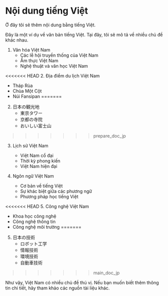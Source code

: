 # Nội dung tiếng Việt

Ở đây tôi sẽ thêm nội dung bằng tiếng Việt.

Đây là một ví dụ về văn bản tiếng Việt. Tại đây, tôi sẽ mô tả về nhiều chủ đề khác nhau.

1. Văn hóa Việt Nam
   - Các lễ hội truyền thống của Việt Nam
   - Ẩm thực Việt Nam
   - Nghệ thuật và văn học Việt Nam

<<<<<<< HEAD
2. Địa điểm du lịch Việt Nam
   - Tháp Rùa
   - Chùa Một Cột
   - Núi Fansipan
=======
2. 日本の観光地
   - 東京タワー
   - 京都の寺院
   - おいしい富士山
>>>>>>> prepare_doc_jp

3. Lịch sử Việt Nam
   - Việt Nam cổ đại
   - Thời kỳ phong kiến
   - Việt Nam hiện đại

4. Ngôn ngữ Việt Nam
   - Cơ bản về tiếng Việt
   - Sự khác biệt giữa các phương ngữ
   - Phương pháp học tiếng Việt

<<<<<<< HEAD
5. Công nghệ Việt Nam
   - Khoa học công nghệ
   - Công nghệ thông tin
   - Công nghệ môi trường
=======
5. 日本の技術
   - ロボット工学
   - 情報技術
   - 環境技術
   - 自動車技術
>>>>>>> main_doc_jp

Như vậy, Việt Nam có nhiều chủ đề thú vị. Nếu bạn muốn biết thêm thông tin chi tiết, hãy tham khảo các nguồn tài liệu khác.
